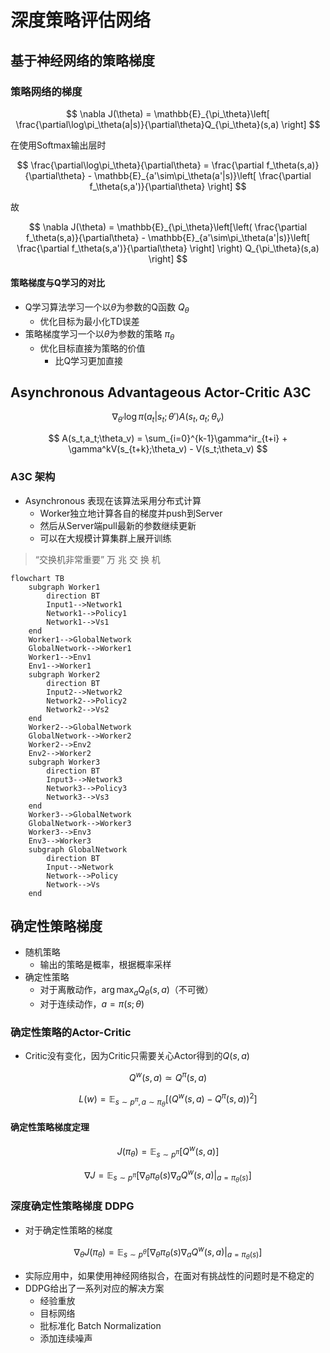 # 深度策略评估网络

## 基于神经网络的策略梯度

### 策略网络的梯度

$$ \nabla J(\theta) = \mathbb{E}_{\pi_\theta}\left[ \frac{\partial\log\pi_\theta(a|s)}{\partial\theta}Q_{\pi_\theta}(s,a) \right] $$

在使用Softmax输出层时

$$ \frac{\partial\log\pi_\theta}{\partial\theta} = \frac{\partial f_\theta(s,a)}{\partial\theta} - \mathbb{E}_{a'\sim\pi_\theta(a'|s)}\left[ \frac{\partial f_\theta(s,a')}{\partial\theta} \right] $$

故

$$ \nabla J(\theta) = \mathbb{E}_{\pi_\theta}\left[\left( \frac{\partial f_\theta(s,a)}{\partial\theta} - \mathbb{E}_{a'\sim\pi_\theta(a'|s)}\left[ \frac{\partial f_\theta(s,a')}{\partial\theta} \right] \right) Q_{\pi_\theta}(s,a) \right] $$

#### 策略梯度与Q学习的对比

- Q学习算法学习一个以$\theta$为参数的Q函数 $Q_\theta$
  - 优化目标为最小化TD误差
- 策略梯度学习一个以$\theta$为参数的策略 $\pi_\theta$
  - 优化目标直接为策略的价值
    - 比Q学习更加直接

## Asynchronous Advantageous Actor-Critic A3C

$$ \nabla_{\theta'} \log\pi(a_t|s_t;\theta')A(s_t,a_t;\theta_v) $$

$$ A(s_t,a_t;\theta_v) = \sum_{i=0}^{k-1}\gamma^ir_{t+i} + \gamma^kV(s_{t+k};\theta_v) - V(s_t;\theta_v) $$

### A3C 架构

- Asynchronous 表现在该算法采用分布式计算
  - Worker独立地计算各自的梯度并push到Server
  - 然后从Server端pull最新的参数继续更新
  - 可以在大规模计算集群上展开训练

> “交换机非常重要”
> 万 兆 交 换 机

```mermaid
flowchart TB
    subgraph Worker1
        direction BT
        Input1-->Network1
        Network1-->Policy1
        Network1-->Vs1
    end
    Worker1-->GlobalNetwork
    GlobalNetwork-->Worker1
    Worker1-->Env1
    Env1-->Worker1
    subgraph Worker2
        direction BT
        Input2-->Network2
        Network2-->Policy2
        Network2-->Vs2
    end
    Worker2-->GlobalNetwork
    GlobalNetwork-->Worker2
    Worker2-->Env2
    Env2-->Worker2
    subgraph Worker3
        direction BT
        Input3-->Network3
        Network3-->Policy3
        Network3-->Vs3
    end
    Worker3-->GlobalNetwork
    GlobalNetwork-->Worker3
    Worker3-->Env3
    Env3-->Worker3
    subgraph GlobalNetwork
        direction BT
        Input-->Network
        Network-->Policy
        Network-->Vs
    end
```

## 确定性策略梯度

- 随机策略
  - 输出的策略是概率，根据概率采样
- 确定性策略
  - 对于离散动作，$\arg\max_{a}Q_\theta(s,a)$（不可微）
  - 对于连续动作，$a=\pi(s;\theta)$

### 确定性策略的Actor-Critic

- Critic没有变化，因为Critic只需要关心Actor得到的$Q(s,a)$

$$ Q^w(s,a) \simeq Q^\pi(s,a) $$

$$ L(w) = \mathbb{E}_{s\sim p^\pi,a\sim\pi_\theta}[(Q^w(s,a)-Q^\pi(s,a))^2] $$

#### 确定性策略梯度定理

$$ J(\pi_\theta) = \mathbb{E}_{s\sim p^{\pi}}[Q^w(s,a)] $$

$$ \nabla J = \mathbb{E}_{s\sim p^\pi}[\nabla_\theta \pi_\theta(s)\nabla_a Q^w(s,a)|_{a=\pi_\theta(s)}] $$

### 深度确定性策略梯度 DDPG

- 对于确定性策略的梯度

$$ \nabla_\theta J(\pi_\theta) = \mathbb{E}_{s\sim p^\theta}[\nabla_\theta \pi_\theta(s)\nabla_a Q^w(s,a)|_{a=\pi_\theta(s)}] $$

- 实际应用中，如果使用神经网络拟合，在面对有挑战性的问题时是不稳定的
- DDPG给出了一系列对应的解决方案
  - 经验重放
  - 目标网络
  - 批标准化 Batch Normalization
  - 添加连续噪声
